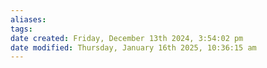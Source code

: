 ```yaml
---
aliases: 
tags: 
date created: Friday, December 13th 2024, 3:54:02 pm
date modified: Thursday, January 16th 2025, 10:36:15 am
---
```

